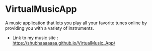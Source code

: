 # VirtualMusicApp
A music application that lets you play all your favorite tunes online by providing you with a variety of instruments.
 * Link to my music site : https://shubhaaaaaaa.github.io/VirtualMusic_App/

